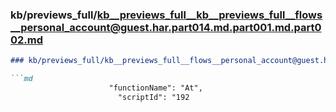 ### kb/previews_full/kb__previews_full__kb__previews_full__flows__personal_account@guest.har.part014.md.part001.md.part002.md

```md
### kb/previews_full/kb__previews_full__flows__personal_account@guest.har.part014.md.part001.md (part 002)

```md
                      "functionName": "At",
                        "scriptId": "192
```

```

```
